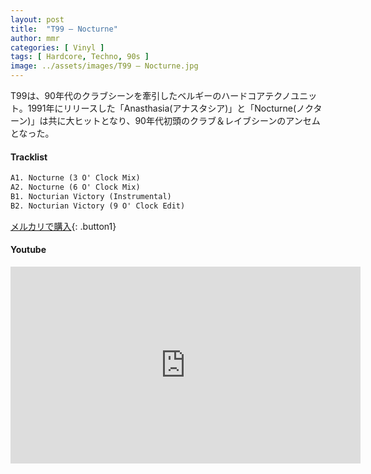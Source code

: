 ```yaml
---
layout: post
title:  "T99 – Nocturne"
author: mmr
categories: [ Vinyl ]
tags: [ Hardcore, Techno, 90s ]
image: ../assets/images/T99 – Nocturne.jpg
---
```


T99は、90年代のクラブシーンを牽引したベルギーのハードコアテクノユニット。1991年にリリースした「Anasthasia(アナスタシア)」と「Nocturne(ノクターン)」は共に大ヒットとなり、90年代初頭のクラブ＆レイブシーンのアンセムとなった。

#### Tracklist
```md
A1. Nocturne (3 O' Clock Mix)
A2. Nocturne (6 O' Clock Mix)
B1. Nocturian Victory (Instrumental)
B2. Nocturian Victory (9 O' Clock Edit)
```

[メルカリで購入](https://jp.mercari.com/item/m36541852579?afid=6142608987){: .button1}

#### Youtube
<iframe width="560" height="315" src="https://www.youtube.com/embed/pPZqK6xF06A?si=uiRXTbrIg2RkVgRm" title="YouTube video player" frameborder="0" allow="accelerometer; autoplay; clipboard-write; encrypted-media; gyroscope; picture-in-picture; web-share" referrerpolicy="strict-origin-when-cross-origin" allowfullscreen></iframe>